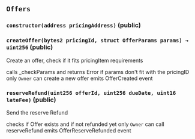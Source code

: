 ## `Offers`

### `constructor(address pricingAddress)` (public)

### `createOffer(bytes2 pricingId, struct OfferParams params) → uint256` (public)

Create an offer, check if it fits pricingItem requirements

calls _checkParams and returns Error if params don't fit with the pricingID
only `Owner` can create a new offer
emits OfferCreated event

### `reserveRefund(uint256 offerId, uint256 dueDate, uint16 lateFee)` (public)

Send the reserve Refund

checks if Offer exists and if not refunded yet
only `Owner` can call reserveRefund
emits OfferReserveRefunded event
